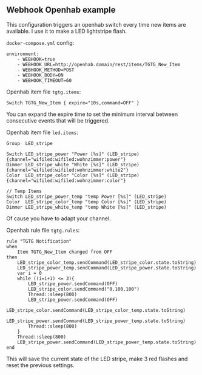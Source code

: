 ## Webhook Openhab example

This configuration triggers an openhab switch every time new items are available. I use it to make a LED lightstripe flash.

`docker-compose.yml` config:
```
environment:
    - WEBHOOK=true
    - WEBHOOK_URL=http://openhab.domain/rest/items/TGTG_New_Item
    - WEBHOOK_METHOD=POST
    - WEBHOOK_BODY=ON
    - WEBHOOK_TIMEOUT=60
```

Openhab item file `tgtg.items`:
```
Switch TGTG_New_Item { expire="10s,command=OFF" }
```

You can expand the expire time to set the minimum interval between consecutive events that will be triggered.

Openhab item file `led.items`:
```
Group  LED_stripe

Switch LED_stripe_power "Power [%s]" (LED_stripe) {channel="wifiled:wifiled:wohnzimmer:power"}
Dimmer LED_stripe_white "White [%s]" (LED_stripe) {channel="wifiled:wifiled:wohnzimmer:white2"}
Color  LED_stripe_color "Color [%s]" (LED_stripe) {channel="wifiled:wifiled:wohnzimmer:color"}

// Temp Items
Switch LED_stripe_power_temp "temp Power [%s]" (LED_stripe)
Color  LED_stripe_color_temp "temp Color [%s]" (LED_stripe)
Dimmer LED_stripe_white_temp "temp White [%s]" (LED_stripe)
```
Of cause you have to adapt your channel.

Openhab rule file `tgtg.rules`:
```
rule "TGTG Notification"
when
	Item TGTG_New_Item changed from OFF
then
	LED_stripe_color_temp.sendCommand(LED_stripe_color.state.toString)
	LED_stripe_power_temp.sendCommand(LED_stripe_power.state.toString)
	var i = 0
	while ((i=i+1) <= 3){
		LED_stripe_power.sendCommand(OFF)
		LED_stripe_color.sendCommand("0,100,100")
		Thread::sleep(800)
		LED_stripe_power.sendCommand(OFF)
		LED_stripe_color.sendCommand(LED_stripe_color_temp.state.toString)
		LED_stripe_power.sendCommand(LED_stripe_power_temp.state.toString)
		Thread::sleep(800)
	}
	Thread::sleep(800)
	LED_stripe_power.sendCommand(LED_stripe_power_temp.state.toString)
end
```


This will save the current state of the LED stripe, make 3 red flashes and reset the previous settings.
